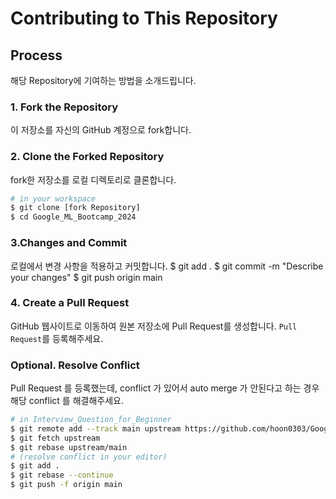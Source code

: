 # Contributing to This Repository


## Process

해당 Repository에 기여하는 방법을 소개드립니다.

### 1. Fork the Repository

이 저장소를 자신의 GitHub 계정으로 fork합니다.

### 2. Clone the Forked Repository

fork한 저장소를 로컬 디렉토리로 클론합니다.

```bash
# in your workspace
$ git clone [fork Repository]
$ cd Google_ML_Bootcamp_2024
```

### 3.Changes and Commit
로컬에서 변경 사항을 적용하고 커밋합니다.
$ git add .
$ git commit -m "Describe your changes"
$ git push origin main

### 4. Create a Pull Request
GitHub 웹사이트로 이동하여 원본 저장소에 Pull Request를 생성합니다.
`Pull Request`를 등록해주세요.

### Optional. Resolve Conflict

Pull Request 를 등록했는데, conflict 가 있어서 auto merge 가 안된다고 하는 경우 해당 conflict 를 해결해주세요.

```bash
# in Interview_Question_for_Beginner
$ git remote add --track main upstream https://github.com/hoon0303/Google_ML_Bootcamp_2024.git
$ git fetch upstream
$ git rebase upstream/main
# (resolve conflict in your editor)
$ git add .
$ git rebase --continue
$ git push -f origin main

